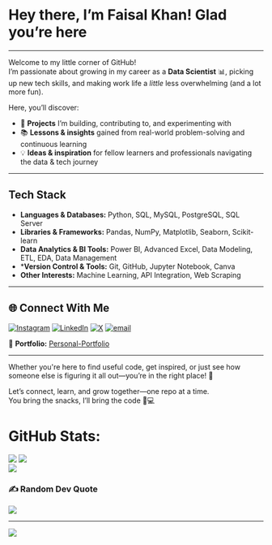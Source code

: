 # Hey there, I’m Faisal Khan! Glad you’re here 
---

Welcome to my little corner of GitHub!  
I’m passionate about growing in my career as a **Data Scientist** 📊, picking up new tech skills, and making work life a *little* less overwhelming (and a lot more fun).  

Here, you’ll discover:  

- 🚀 **Projects** I’m building, contributing to, and experimenting with  
- 📚 **Lessons & insights** gained from real-world problem-solving and continuous learning  
- 💡 **Ideas & inspiration** for fellow learners and professionals navigating the data & tech journey  

---

## Tech Stack
- **Languages & Databases:** Python, SQL, MySQL, PostgreSQL, SQL Server 
- **Libraries & Frameworks:** Pandas, NumPy, Matplotlib, Seaborn, Scikit-learn
- **Data Analytics & BI Tools:** Power BI, Advanced Excel, Data Modeling, ETL, EDA, Data Management
- ***Version Control & Tools:** Git, GitHub, Jupyter Notebook, Canva  
- **Other Interests:** Machine Learning, API Integration, Web Scraping
<!--- **Machine Learning**: Supervised & Unsupervised Learning Algorithms, Feature Engineering, Model Evaluation, Statistics --> 

---

## 🌐 Connect With Me  
[![Instagram](https://img.shields.io/badge/Instagram-%23E4405F.svg?logo=Instagram&logoColor=white)](https://instagram.com/https://www.instagram.com/faisalkhan_.23/) [![LinkedIn](https://img.shields.io/badge/LinkedIn-%230077B5.svg?logo=linkedin&logoColor=white)](https://www.linkedin.com/in/faisal-khan23) [![X](https://img.shields.io/badge/X-black.svg?logo=X&logoColor=white)](https://x.com/iamFkhaan) [![email](https://img.shields.io/badge/Email-D14836?logo=gmail&logoColor=white)](mailto:thisside.faisalkhan@gmail.com)

📂 **Portfolio:** [Personal-Portfolio](https://personal-portfolio-alpha-lake.vercel.app/) <br> 



---

Whether you're here to find useful code, get inspired, or just see how someone else is figuring it all out—you’re in the right place! 🤗  

Let’s connect, learn, and grow together—one repo at a time.  
You bring the snacks, I’ll bring the code 🍪💻

# GitHub Stats:
![](https://github-readme-stats.vercel.app/api?username=Faisal-khann&theme=dark&hide_border=false&include_all_commits=true&count_private=false) ![](https://github-readme-stats.vercel.app/api/top-langs/?username=Faisal-khann&theme=dark&hide_border=false&include_all_commits=true&count_private=false&layout=compact) <br>
![](https://nirzak-streak-stats.vercel.app/?user=Faisal-khann&theme=dark&hide_border=false)<br/>

<!--# 💻 Tech Stack:
![Python](https://img.shields.io/badge/python-3670A0?style=for-the-badge&logo=python&logoColor=ffdd54) ![Java](https://img.shields.io/badge/java-%23ED8B00.svg?style=for-the-badge&logo=openjdk&logoColor=white) ![HTML5](https://img.shields.io/badge/html5-%23E34F26.svg?style=for-the-badge&logo=html5&logoColor=white) ![CSS3](https://img.shields.io/badge/css3-%231572B6.svg?style=for-the-badge&logo=css3&logoColor=white) ![JavaScript](https://img.shields.io/badge/javascript-%23323330.svg?style=for-the-badge&logo=javascript&logoColor=%23F7DF1E) ![Windows Terminal](https://img.shields.io/badge/Windows%20Terminal-%234D4D4D.svg?style=for-the-badge&logo=windows-terminal&logoColor=white) ![Render](https://img.shields.io/badge/Render-%46E3B7.svg?style=for-the-badge&logo=render&logoColor=white) ![Streamlit](https://img.shields.io/badge/Streamlit-%23FE4B4B.svg?style=for-the-badge&logo=streamlit&logoColor=white) ![MySQL](https://img.shields.io/badge/mysql-4479A1.svg?style=for-the-badge&logo=mysql&logoColor=white) ![SQLite](https://img.shields.io/badge/sqlite-%2307405e.svg?style=for-the-badge&logo=sqlite&logoColor=white) ![Postgres](https://img.shields.io/badge/postgres-%23316192.svg?style=for-the-badge&logo=postgresql&logoColor=white) ![Pandas](https://img.shields.io/badge/pandas-%23150458.svg?style=for-the-badge&logo=pandas&logoColor=white) ![NumPy](https://img.shields.io/badge/numpy-%23013243.svg?style=for-the-badge&logo=numpy&logoColor=white) ![Matplotlib](https://img.shields.io/badge/Matplotlib-%23ffffff.svg?style=for-the-badge&logo=Matplotlib&logoColor=black) ![scikit-learn](https://img.shields.io/badge/scikit--learn-%23F7931E.svg?style=for-the-badge&logo=scikit-learn&logoColor=white) ![Plotly](https://img.shields.io/badge/Plotly-%233F4F75.svg?style=for-the-badge&logo=plotly&logoColor=white) ![TensorFlow](https://img.shields.io/badge/TensorFlow-%23FF6F00.svg?style=for-the-badge&logo=TensorFlow&logoColor=white) ![PyTorch](https://img.shields.io/badge/PyTorch-%23EE4C2C.svg?style=for-the-badge&logo=PyTorch&logoColor=white) ![Git](https://img.shields.io/badge/git-%23F05033.svg?style=for-the-badge&logo=git&logoColor=white) ![GitHub](https://img.shields.io/badge/github-%23121011.svg?style=for-the-badge&logo=github&logoColor=white) ![Power Bi](https://img.shields.io/badge/power_bi-F2C811?style=for-the-badge&logo=powerbi&logoColor=black)--->



### ✍️ Random Dev Quote
![](https://quotes-github-readme.vercel.app/api?type=horizontal&theme=radical)

---
[![](https://visitcount.itsvg.in/api?id=Faisal-khann&icon=0&color=0)](https://visitcount.itsvg.in)

<!-- Proudly created with GPRM ( https://gprm.itsvg.in ) -->


